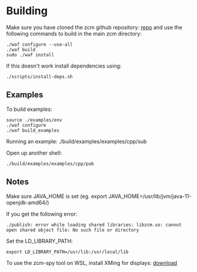 # Building

Make sure you have cloned the zcm github repository: [repo](https://github.com/ZeroCM/zcm) and use the following commands to build in the main zcm directory:

	./waf configure --use-all
	./waf build
	sudo ./waf install

If this doesn't work install dependencies using:

	./scripts/install-deps.sh

## Examples

To build examples:

	source ./examples/env
	./waf configure
	./waf build_examples

Running an example:
	./build/examples/examples/cpp/sub

Open up another shell:

	./build/examples/examples/cpp/pub

## Notes

Make sure JAVA_HOME is set (eg. export JAVA_HOME=/usr/lib/jvm/java-11-openjdk-amd64/)

If you get the following error: 

	./publish: error while loading shared libraries: libzcm.so: cannot open shared object file: No such file or directory

Set the LD_LIBRARY_PATH:

	export LD_LIBRARY_PATH=/usr/lib:/usr/local/lib

To use the zcm-spy tool on WSL, install XMing for displays: [download](https://sourceforge.net/projects/xming/)






